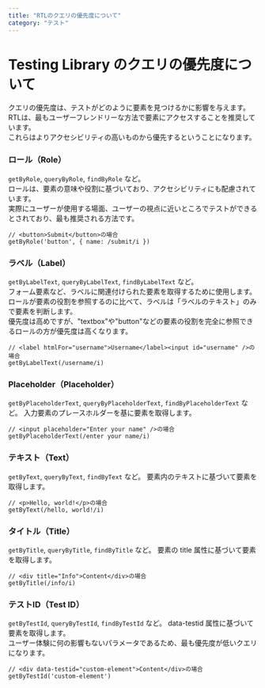```yaml
---
title: "RTLのクエリの優先度について"
category: "テスト"
---
```


# Testing Library のクエリの優先度について
クエリの優先度は、テストがどのように要素を見つけるかに影響を与えます。  
RTLは、最もユーザーフレンドリーな方法で要素にアクセスすることを推奨しています。  
これらはよりアクセシビリティの高いものから優先するということになります。

### ロール（Role）
`getByRole`, `queryByRole`, `findByRole` など。  
ロールは、要素の意味や役割に基づいており、アクセシビリティにも配慮されています。  
実際にユーザーが使用する場面、ユーザーの視点に近いところでテストができるとされており、最も推奨される方法です。  
```
// <button>Submit</button>の場合
getByRole('button', { name: /submit/i })
```

### ラベル（Label）
`getByLabelText`, `queryByLabelText`, `findByLabelText` など。  
フォーム要素など、ラベルに関連付けられた要素を取得するために使用します。  
ロールが要素の役割を参照するのに比べて、ラベルは「ラベルのテキスト」のみで要素を判断します。  
優先度は高めですが、"textbox"や"button"などの要素の役割を完全に参照できるロールの方が優先度は高くなります。
```
// <label htmlFor="username">Username</label><input id="username" />の場合
getByLabelText(/username/i)
```

### Placeholder（Placeholder）
`getByPlaceholderText`, `queryByPlaceholderText`, `findByPlaceholderText` など。
入力要素のプレースホルダーを基に要素を取得します。
```
// <input placeholder="Enter your name" />の場合
getByPlaceholderText(/enter your name/i)
```

### テキスト（Text）
`getByText`, `queryByText`, `findByText` など。
要素内のテキストに基づいて要素を取得します。
```
// <p>Hello, world!</p>の場合
getByText(/hello, world!/i)
```

### タイトル（Title）
`getByTitle`, `queryByTitle`, `findByTitle` など。
要素の title 属性に基づいて要素を取得します。
```
// <div title="Info">Content</div>の場合
getByTitle(/info/i)
```

### テストID（Test ID）
`getByTestId`, `queryByTestId`, `findByTestId` など。
data-testid 属性に基づいて要素を取得します。  
ユーザー体験に何の影響もないパラメータであるため、最も優先度が低いクエリになります。
```
// <div data-testid="custom-element">Content</div>の場合
getByTestId('custom-element')
```